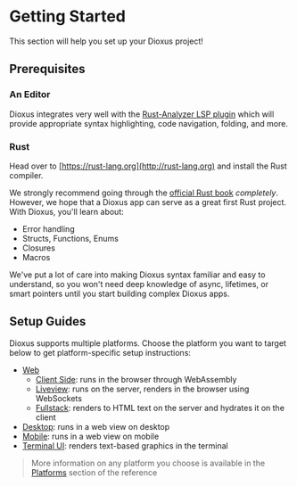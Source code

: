 # Getting Started

This section will help you set up your Dioxus project!

## Prerequisites

### An Editor

Dioxus integrates very well with the [Rust-Analyzer LSP plugin](https://rust-analyzer.github.io) which will provide appropriate syntax highlighting, code navigation, folding, and more.

### Rust

Head over to [https://rust-lang.org](http://rust-lang.org) and install the Rust compiler.

We strongly recommend going through the [official Rust book](https://doc.rust-lang.org/book/ch01-00-getting-started.html) _completely_. However, we hope that a Dioxus app can serve as a great first Rust project. With Dioxus, you'll learn about:

- Error handling
- Structs, Functions, Enums
- Closures
- Macros

We've put a lot of care into making Dioxus syntax familiar and easy to understand, so you won't need deep knowledge of async, lifetimes, or smart pointers until you start building complex Dioxus apps.


## Setup Guides

Dioxus supports multiple platforms. Choose the platform you want to target below to get platform-specific setup instructions:

- [Web](web/index.md)
  - [Client Side](web/web.md): runs in the browser through WebAssembly
  - [Liveview](web/liveview.md): runs on the server, renders in the browser using WebSockets
  - [Fullstack](web/fullstack.md): renders to HTML text on the server and hydrates it on the client
- [Desktop](desktop.md): runs in a web view on desktop
- [Mobile](mobile.md): runs in a web view on mobile
- [Terminal UI](tui.md): renders text-based graphics in the terminal

> More information on any platform you choose is available in the [Platforms](reference/platforms/index.md) section of the reference
